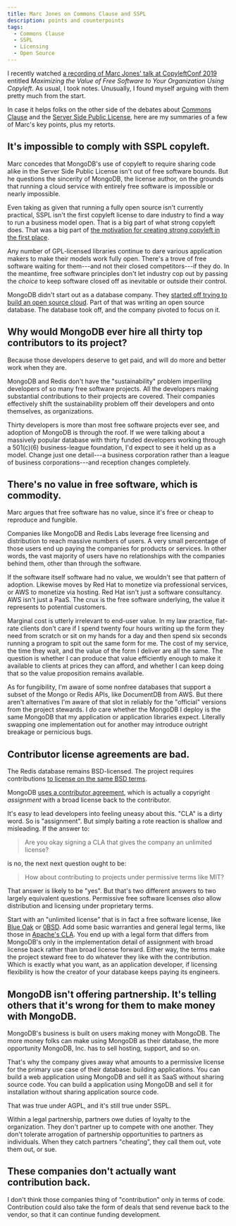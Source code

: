 ```yaml
---
title: Marc Jones on Commons Clause and SSPL
description: points and counterpoints
tags:
  - Commons Clause
  - SSPL
  - Licensing
  - Open Source
---
```


I recently watched [a recording of Marc Jones' talk at CopyleftConf 2019](https://www.youtube.com/watch?v=NmJDeVSecwc) entitled _Maximizing the Value of Free Software to Your Organization Using Copyleft_.  As usual, I took notes.  Unusually, I found myself arguing with them pretty much from the start.

In case it helps folks on the other side of the debates about [Commons Clause](https://commonsclause.com) and the [Server Side Public License](https://www.mongodb.com/licensing/server-side-public-license), here are my summaries of a few of Marc's key points, plus my retorts.

## It's impossible to comply with SSPL copyleft.

Marc concedes that MongoDB's use of copyleft to require sharing code alike in the Server Side Public License isn't out of free software bounds.  But he questions the sincerity of MongoDB, the license author, on the grounds that running a cloud service with entirely free software is impossible or nearly impossible.

Even taking as given that running a fully open source isn't currently practical, SSPL isn't the first copyleft license to dare industry to find a way to run a business model open.  That is a big part of what strong copyleft does.  That was a big part of [the motivation for creating strong copyleft in the first place](https://www.gnu.org/philosophy/pragmatic.html).

Any number of GPL-licensed libraries continue to dare various application makers to make their models work fully open.  There's a trove of free software waiting for them---and not their closed competitors---if they do.  In the meantime, free software principles don't let industry cop out by passing the _choice_ to keep software closed off as inevitable or outside their control.

MongoDB didn't start out as a database company.  They [started off trying to build an open source cloud](https://www.mongodb.com/press/10gen-announces-company-name-change-mongodb-inc).  Part of that was writing an open source database.  The database took off, and the company pivoted to focus on it.

## Why would MongoDB ever hire all thirty top contributors to its project?

Because those developers deserve to get paid, and will do more and better work when they are.

MongoDB and Redis don't have the "sustainability" problem imperiling developers of so many free software projects.  All the developers making substantial contributions to their projects are covered.  Their companies effectively shift the sustainability problem off their developers and onto themselves, as organizations.

Thirty developers is more than most free software projects ever see, and adoption of MongoDB is through the roof.  If we were talking about a massively popular database with thirty funded developers working through a 501(c)(6) business-league foundation, I'd expect to see it held up as a model.  Change just one detail---a business corporation rather than a league of business corporations---and reception changes completely.

## There's no value in free software, which is commodity.

Marc argues that free software has no value, since it's free or cheap to reproduce and fungible.

Companies like MongoDB and Redis Labs leverage free licensing and distribution to reach massive numbers of users.  A very small percentage of those users end up paying the companies for products or services.  In other words, the vast majority of users have no relationships with the companies behind them, other than through the software.

If the software itself software had no value, we wouldn't see that pattern of adoption.  Likewise moves by Red Hat to monetize via professional services, or AWS to monetize via hosting.  Red Hat isn't just a software consultancy.  AWS isn't just a PaaS.  The crux is the free software underlying, the value it represents to potential customers.

Marginal cost is utterly irrelevant to end-user value.  In my law practice, flat-rate clients don't care if I spend twenty four hours writing up the form they need from scratch or sit on my hands for a day and then spend six seconds running a program to spit out the same form for me.  The cost of my service, the time they wait, and the value of the form I deliver are all the same.  The question is whether I can produce that value efficiently enough to make it available to clients at prices they can afford, and whether I can keep doing that so the value proposition remains available.

As for fungibility,  I'm aware of some nonfree databases that support a subset of the Mongo or Redis APIs, like DocumentDB from AWS.  But there aren't alternatives I'm aware of that slot in reliably for the "official" versions from the project stewards.  I _do_ care whether the MongoDB I deploy is the same MongoDB that my application or application libraries expect.  Literally swapping one implementation out for another may introduce outright breakage or pernicious bugs.

## Contributor license agreements are bad.

The Redis database remains BSD-licensed.  The project requires contributions [to license on the same BSD terms](https://github.com/antirez/redis/blob/unstable/CONTRIBUTING).

MongoDB [uses a contributor agreement](https://www.mongodb.com/legal/contributor-agreement), which is actually a copyright _assignment_ with a broad license back to the contributor.

It's easy to lead developers into feeling uneasy about this.  "CLA" is a dirty word.  So is "assignment".  But simply baiting a rote reaction is shallow and misleading.  If the answer to:

> Are you okay signing a CLA that gives the company an unlimited license?

is no, the next next question ought to be:

> How about contributing to projects under permissive terms like MIT?

That answer is likely to be "yes".  But that's two different answers to two largely equivalent questions.  Permissive free software licenses _also_ allow distribution and licensing under proprietary terms.

Start with an "unlimited license" that is in fact a free software license, like [Blue Oak](https://spdx.org/licenses/BlueOak-1.0.0) or [0BSD](https://spdx.org/licenses/0BSD).  Add some basic warranties and general legal terms, like those in [Apache's CLA](https://www.apache.org/licenses/icla.pdf).  You end up with a legal form that differs from MongoDB's only in the implementation detail of assignment with broad license back rather than broad license forward.  Either way, the terms make the project steward free to do whatever they like with the contribution.  Which is exactly what you want, as an application developer, if licensing flexibility is how the creator of your database keeps paying its engineers.

## MongoDB isn't offering partnership.  It's telling others that it's wrong for them to make money with MongoDB.

MongoDB's business is built on users making money with MongoDB.  The more money folks can make using MongoDB as their database, the more opportunity MongoDB, Inc. has to sell hosting, support, and so on.

That's why the company gives away what amounts to a permissive license for the primary use case of their database: building applications.  You can build a web application using MongoDB and sell it as SaaS without sharing source code.  You can build a application using MongoDB and sell it for installation without sharing application source code.

That was true under AGPL, and it's still true under SSPL.

Within a legal partnership, partners owe duties of loyalty to the organization.  They don't partner up to compete with one another.  They don't tolerate arrogation of partnership opportunities to partners as individuals.  When they catch partners "cheating", they call them out, vote them out, or sue.

## These companies don't actually want contribution back.

I don't think those companies thing of "contribution" only in terms of code.  Contribution could also take the form of deals that send revenue back to the vendor, so that it can continue funding development.
